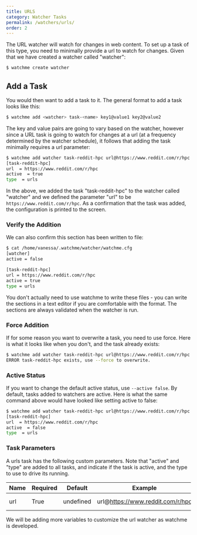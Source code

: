 ```yaml
---
title: URLS
category: Watcher Tasks
permalink: /watchers/urls/
order: 2
---
```



The URL watcher will watch for changes in web content. To set up a task of this
type, you need to minimally provide a url to watch for changes. Given that we
have created a watcher called "watcher":

```bash
$ watchme create watcher
```

## Add a Task

You would then want to add a task to it. The general format to add a task looks
like this:

```bash
$ watchme add <watcher> task-<name> key1@value1 key2@value2
```

The key and value pairs are going to vary based on the watcher, however
since a URL task is going to watch for changes at a url (at a frequency 
determined by the watcher schedule), it follows that adding the task minimally 
requires a url parameter:

```bash
$ watchme add watcher task-reddit-hpc url@https://www.reddit.com/r/hpc
[task-reddit-hpc]
url  = https://www.reddit.com/r/hpc
active  = true
type  = urls
```

In the above, we added the task "task-reddit-hpc" to the watcher called "watcher"
and we defined the parameter "url" to be `https://www.reddit.com/r/hpc`.
As a confirmation that the task was added, the configuration is printed to the screen.

### Verify the Addition

We can also confirm this section has been written to file:

```bash
$ cat /home/vanessa/.watchme/watcher/watchme.cfg 
[watcher]
active = false

[task-reddit-hpc]
url = https://www.reddit.com/r/hpc
active = true
type = urls
```

You don't actually need to use watchme to write these files - you can write
the sections in a text editor if you are comfortable with the format.
The sections are always validated when the watcher is run.

### Force Addition

If for some reason you want to overwrite a task, you need to use force. Here is
what it looks like when you don't, and the task already exists:

```bash
$ watchme add watcher task-reddit-hpc url@https://www.reddit.com/r/hpc
ERROR task-reddit-hpc exists, use --force to overwrite.
```

### Active Status

If you want to change the default active status, use `--active false`. By default,
tasks added to watchers are active. Here is what the same command above would have 
looked like setting active to false:

```bash
$ watchme add watcher task-reddit-hpc url@https://www.reddit.com/r/hpc --active false
[task-reddit-hpc]
url  = https://www.reddit.com/r/hpc
active  = false
type  = urls
```

### Task Parameters

A urls task has the following custom parameters. Note that "active" and "type" are
added to all tasks, and indicate if the task is active, and the type to use to
drive its running. 

| Name | Required | Default | Example |Validation|
|------|----------|---------|---------|-----------|
| url  | True     |undefined|url@https://www.reddit.com/r/hpc| starts with http |


We will be adding more variables to customize the url watcher as watchme
is developed.
